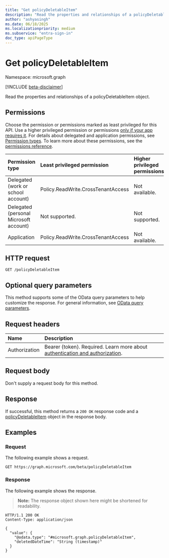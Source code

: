 ```yaml
---
title: "Get policyDeletableItem"
description: "Read the properties and relationships of a policyDeletableItem object."
author: "ashyasingh"
ms.date: 06/18/2025
ms.localizationpriority: medium
ms.subservice: "entra-sign-in"
doc_type: apiPageType
---
```


# Get policyDeletableItem

Namespace: microsoft.graph

[!INCLUDE [beta-disclaimer](../../includes/beta-disclaimer.md)]

Read the properties and relationships of a policyDeletableItem object.

## Permissions

Choose the permission or permissions marked as least privileged for this API. Use a higher privileged permission or permissions [only if your app requires it](/graph/permissions-overview#best-practices-for-using-microsoft-graph-permissions). For details about delegated and application permissions, see [Permission types](/graph/permissions-overview#permission-types). To learn more about these permissions, see the [permissions reference](/graph/permissions-reference).

<!-- {
  "blockType": "permissions",
  "name": "policydeletableitem-get-permissions"
}
-->
<!--[!INCLUDE [permissions-table](../includes/permissions/policydeletableitem-get-permissions.md)]-->

|Permission type|Least privileged permission|Higher privileged permissions|
|:---|:---|:---|
|Delegated (work or school account)|Policy.ReadWrite.CrossTenantAccess|Not available.|
|Delegated (personal Microsoft account)|Not supported.|Not supported.|
|Application|Policy.ReadWrite.CrossTenantAccess|Not available.|

## HTTP request

<!-- {
  "blockType": "ignored"
}
-->
``` http
GET /policyDeletableItem
```

## Optional query parameters

This method supports some of the OData query parameters to help customize the response. For general information, see [OData query parameters](/graph/query-parameters).

## Request headers

|Name|Description|
|:---|:---|
|Authorization|Bearer {token}. Required. Learn more about [authentication and authorization](/graph/auth/auth-concepts).|

## Request body

Don't supply a request body for this method.

## Response

If successful, this method returns a `200 OK` response code and a [policyDeletableItem](../resources/policydeletableitem.md) object in the response body.

## Examples

### Request

The following example shows a request.
<!-- {
  "blockType": "request",
  "name": "get_policydeletableitem"
}
-->
``` http
GET https://graph.microsoft.com/beta/policyDeletableItem
```


### Response

The following example shows the response.
>**Note:** The response object shown here might be shortened for readability.
<!-- {
  "blockType": "response",
  "truncated": true,
  "@odata.type": "microsoft.graph.policyDeletableItem"
}
-->
``` http
HTTP/1.1 200 OK
Content-Type: application/json

{
  "value": {
    "@odata.type": "#microsoft.graph.policyDeletableItem",
    "deletedDateTime": "String (timestamp)"
  }
}
```
